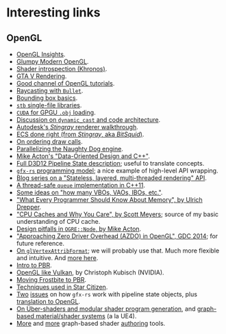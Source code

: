 # Interesting links

## OpenGL
- [OpenGL Insights](https://openglinsights.com/index.html).
- [Glumpy Modern OpenGL](https://glumpy.github.io/modern-gl.html).
- [Shader introspection (Khronos)](https://www.khronos.org/opengl/wiki/Program_Introspection).
- [GTA V Rendering](http://www.adriancourreges.com/blog/2015/11/02/gta-v-graphics-study/).
- [Good channel of OpenGL tutorials](https://www.youtube.com/watch?v=lW_iqrtJORc).
- [Raycasting with `Bullet`](http://www.opengl-tutorial.org/miscellaneous/clicking-on-objects/picking-with-a-physics-library/).
- [Bounding box basics](https://en.wikibooks.org/wiki/OpenGL_Programming/Bounding_box).
- [`stb` single-file libraries](https://github.com/nothings/stb).
- [`CUDA` for GPGU `.obj` loading](https://researchonline.jcu.edu.au/42515/1/2015.CVM.OBJCUDA.pdf).
- [Discussion on `dynamic_cast` and code architecture](https://www.gamedev.net/forums/topic/671003-c-dynamic-cast/).
- [Autodesk's *Stingray* renderer walkthrough](http://bitsquid.blogspot.com/2017/02/stingray-renderer-walkthrough.html).
- [ECS done right (from *Stingray*, aka *BitSquid*)](http://bitsquid.blogspot.com/2014/08/building-data-oriented-entity-system.html).
- [On ordering draw calls](http://realtimecollisiondetection.net/blog/?p=86).
- [Parallelizing the Naughty Dog engine](http://www.gdcvault.com/play/1022186/Parallelizing-the-Naughty-Dog-Engine).
- [Mike Acton's "Data-Oriented Design and C++"](https://www.youtube.com/watch?v=rX0ItVEVjHc).
- [Full D3D12 Pipeline State description](https://msdn.microsoft.com/en-us/library/windows/desktop/dn899196(v=vs.85).aspx); useful to translate concepts.
- [`gfx-rs` programming model](https://gfx-rs.github.io/2016/09/14/programming-model.html); a nice example of high-level API wrapping.
- [Blog series on a "Stateless, layered, multi-threaded rendering" API](https://blog.molecular-matters.com/2014/11/06/stateless-layered-multi-threaded-rendering-part-1/).
- [A thread-safe `queue` implementation in C++11](https://juanchopanzacpp.wordpress.com/2013/02/26/concurrent-queue-c11/).
- [Some ideas on "how many VBOs, VAOs, IBOs, etc."](https://www.reddit.com/r/gamedev/comments/123xtg/how_do_opengl_3d_engines_typically_organize/).
- ["What Every Programmer Should Know About Memory", by Ulrich Drepper](http://futuretech.blinkenlights.nl/misc/cpumemory.pdf).
- ["CPU Caches and Why You Care", by Scott Meyers](https://www.youtube.com/watch?v=WDIkqP4JbkE); source of my basic understanding of CPU cache.
- [Design pitfalls in `OGRE::Node`, by Mike Acton](https://www.bounceapp.com/116414).
- ["Approaching Zero Driver Overhead (AZDO) in OpenGL", GDC 2014](https://www.youtube.com/watch?v=K70QbvzB6II); for future reference.
- [On `glVertexAttribFormat`](https://stackoverflow.com/a/37972230); we will probably use that. Much more flexible and intuitive. And [more here](https://stackoverflow.com/questions/14249634/opengl-vaos-and-multiple-buffers).
- [Intro to PBR](https://learnopengl.com/#!PBR/Theory).
- [OpenGL like Vulkan](https://developer.nvidia.com/opengl-vulkan), by Christoph Kubisch (NVIDIA).
- [Moving Frostbite to PBR](https://seblagarde.files.wordpress.com/2015/07/course_notes_moving_frostbite_to_pbr_v32.pdf).
- [Techniques used in Star Citizen](https://www.reddit.com/r/starcitizen/comments/3ogi3o/im_an_tech_artist_in_the_industry_and_id_love_to/).
- [Two](https://github.com/gfx-rs/gfx/pull/828) [issues](https://github.com/gfx-rs/gfx/pull/828#issuecomment-170950109) on how `gfx-rs` work with pipeline state objects, plus [translation to OpenGL](https://github.com/gfx-rs/gfx/tree/master/src/backend/gl).
- [On Über-shaders and modular shader program generation](https://gamedev.stackexchange.com/questions/57957/game-engine-design-ubershader-shader-management-design), and [graph-based material/shader systems](https://gamedev.stackexchange.com/questions/88199/in-a-graph-based-material-system-how-can-i-support-a-variety-of-input-and-outpu) (a la UE4).
- [More](http://www.shaderplay.com/products/nodeflex/overview/overview.html) and [more](https://github.com/unconed/shadergraph) graph-based shader [authoring](https://shaderfrog.com/) tools.